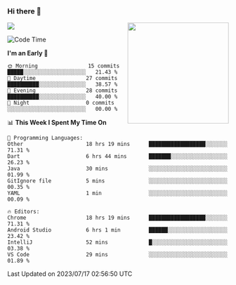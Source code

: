 ### Hi there 👋

![](https://metrics.lecoq.io/itaowu?template=classic&config.timezone=Asia%2FShanghai)
<img align='right' src="https://media.giphy.com/media/M9gbBd9nbDrOTu1Mqx/giphy.gif" width="230">

<!--START_SECTION:waka-->
![Code Time](http://img.shields.io/badge/Code%20Time-244%20hrs%2014%20mins-blue)

**I'm an Early 🐤** 

```text
🌞 Morning                15 commits          █████░░░░░░░░░░░░░░░░░░░░   21.43 % 
🌆 Daytime                27 commits          ██████████░░░░░░░░░░░░░░░   38.57 % 
🌃 Evening                28 commits          ██████████░░░░░░░░░░░░░░░   40.00 % 
🌙 Night                  0 commits           ░░░░░░░░░░░░░░░░░░░░░░░░░   00.00 % 
```


📊 **This Week I Spent My Time On** 

```text
💬 Programming Languages: 
Other                    18 hrs 19 mins      ██████████████████░░░░░░░   71.31 % 
Dart                     6 hrs 44 mins       ███████░░░░░░░░░░░░░░░░░░   26.23 % 
Java                     30 mins             ░░░░░░░░░░░░░░░░░░░░░░░░░   01.99 % 
GitIgnore file           5 mins              ░░░░░░░░░░░░░░░░░░░░░░░░░   00.35 % 
YAML                     1 min               ░░░░░░░░░░░░░░░░░░░░░░░░░   00.09 % 

🔥 Editors: 
Chrome                   18 hrs 19 mins      ██████████████████░░░░░░░   71.31 % 
Android Studio           6 hrs 1 min         ██████░░░░░░░░░░░░░░░░░░░   23.42 % 
IntelliJ                 52 mins             █░░░░░░░░░░░░░░░░░░░░░░░░   03.38 % 
VS Code                  29 mins             ░░░░░░░░░░░░░░░░░░░░░░░░░   01.89 % 
```


 Last Updated on 2023/07/17 02:56:50 UTC
<!--END_SECTION:waka-->

<!--
**itaowu/itaowu** is a ✨ _special_ ✨ repository because its `README.md` (this file) appears on your GitHub profile.

Here are some ideas to get you started:

- 🔭 I’m currently working on ...
- 🌱 I’m currently learning ...
- 👯 I’m looking to collaborate on ...
- 🤔 I’m looking for help with ...
- 💬 Ask me about ...
- 📫 How to reach me: ...
- 😄 Pronouns: ...
- ⚡ Fun fact: ...
-->
